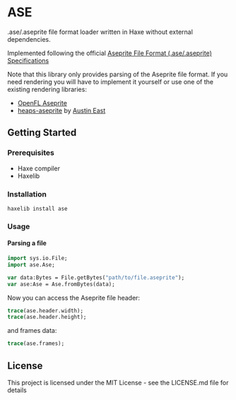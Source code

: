 # ASE

.ase/.aseprite file format loader written in Haxe without external dependencies.

Implemented following the official [Aseprite File Format (.ase/.aseprite) Specifications](https://github.com/aseprite/aseprite/blob/master/docs/ase-file-specs.md)

Note that this library only provides parsing of the Aseprite file format. If you need rendering you will have to implement it yourself or use one of the existing rendering libraries:

- [OpenFL Aseprite](https://github.com/miriti/openfl-aseprite)
- [heaps-aseprite](https://github.com/AustinEast/heaps-aseprite) by [Austin East](https://github.com/AustinEast)

## Getting Started

### Prerequisites

- Haxe compiler
- Haxelib

### Installation

```
haxelib install ase
```

### Usage

#### Parsing a file

```haxe
import sys.io.File;
import ase.Ase;

var data:Bytes = File.getBytes("path/to/file.aseprite");
var ase:Ase = Ase.fromBytes(data);
```

Now you can access the Aseprite file header:

```haxe
trace(ase.header.width);
trace(ase.header.height);
```

and frames data:

```haxe
trace(ase.frames);
```

## License

This project is licensed under the MIT License - see the LICENSE.md file for details

